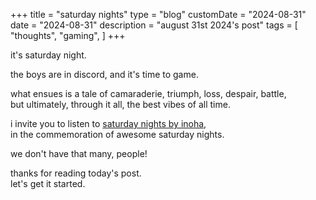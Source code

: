 +++
title = "saturday nights"
type = "blog"
customDate = "2024-08-31"
date = "2024-08-31"
description = "august 31st 2024's post"
tags = [
    "thoughts",
    "gaming",
]
+++

it's saturday night.

the boys are in discord, and it's time to game.

what ensues is a tale of camaraderie, triumph, loss, despair, battle,\
but ultimately, through it all, the best vibes of all time.

i invite you to listen to [saturday nights by inoha](https://www.youtube.com/watch?v=4rB4XUjHzBo),\
in the commemoration of awesome saturday nights.

we don't have that many, people!

thanks for reading today's post.\
let's get it started.